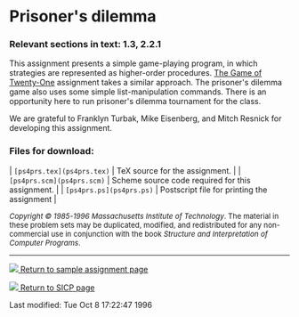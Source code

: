 # Prisoner's dilemma

### Relevant sections in text: 1.3, 2.2.1

This assignment presents a simple game-playing program, in which strategies are represented as higher-order procedures. [The Game of Twenty-One](../ps2tw1/readme.html) assignment takes a similar approach. The prisoner's dilemma game also uses some simple list-manipulation commands. There is an opportunity here to run prisoner's dilemma tournament for the class.

We are grateful to Franklyn Turbak, Mike Eisenberg, and Mitch Resnick for developing this assignment.

### Files for download:

| `[ps4prs.tex](ps4prs.tex)` | TeX source for the assignment. |
| `[ps4prs.scm](ps4prs.scm)` | Scheme source code required for this assignment. |
| `[ps4prs.ps](ps4prs.ps)` | Postscript file for printing the assignment |

<font size="-1">_Copyright © 1985-1996 Massachusetts Institute of Technology_.
The material in these problem sets may be duplicated, modified, and redistributed for any non-commercial use in conjunction with the book _Structure and Interpretation of Computer Programs_.</font>

* * *

[![](../back.gif) Return to sample assignment page](../../psets)

[![](../back.gif) Return to SICP page](/sicp)

Last modified: Tue Oct 8 17:22:47 1996